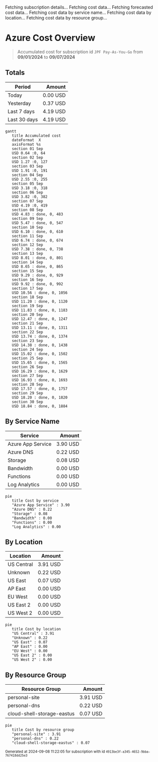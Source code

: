 Fetching subscription details...
Fetching cost data...
Fetching forecasted cost data...
Fetching cost data by service name...
Fetching cost data by location...
Fetching cost data by resource group...
# Azure Cost Overview

> Accumulated cost for subscription id `JPF Pay-As-You-Go` from **09/01/2024** to **09/07/2024**

## Totals

|Period|Amount|
|---|---:|
|Today|0.00 USD|
|Yesterday|0.37 USD|
|Last 7 days|4.19 USD|
|Last 30 days|4.19 USD|

```mermaid
gantt
   title Accumulated cost
   dateFormat  X
   axisFormat %s
   section 01 Sep
   USD 0.64 :0, 64
   section 02 Sep
   USD 1.27 :0, 127
   section 03 Sep
   USD 1.91 :0, 191
   section 04 Sep
   USD 2.55 :0, 255
   section 05 Sep
   USD 3.18 :0, 318
   section 06 Sep
   USD 3.82 :0, 382
   section 07 Sep
   USD 4.19 :0, 419
   section 08 Sep
   USD 4.83 : done, 0, 483
   section 09 Sep
   USD 5.47 : done, 0, 547
   section 10 Sep
   USD 6.10 : done, 0, 610
   section 11 Sep
   USD 6.74 : done, 0, 674
   section 12 Sep
   USD 7.38 : done, 0, 738
   section 13 Sep
   USD 8.01 : done, 0, 801
   section 14 Sep
   USD 8.65 : done, 0, 865
   section 15 Sep
   USD 9.29 : done, 0, 929
   section 16 Sep
   USD 9.92 : done, 0, 992
   section 17 Sep
   USD 10.56 : done, 0, 1056
   section 18 Sep
   USD 11.20 : done, 0, 1120
   section 19 Sep
   USD 11.83 : done, 0, 1183
   section 20 Sep
   USD 12.47 : done, 0, 1247
   section 21 Sep
   USD 13.11 : done, 0, 1311
   section 22 Sep
   USD 13.74 : done, 0, 1374
   section 23 Sep
   USD 14.38 : done, 0, 1438
   section 24 Sep
   USD 15.02 : done, 0, 1502
   section 25 Sep
   USD 15.65 : done, 0, 1565
   section 26 Sep
   USD 16.29 : done, 0, 1629
   section 27 Sep
   USD 16.93 : done, 0, 1693
   section 28 Sep
   USD 17.57 : done, 0, 1757
   section 29 Sep
   USD 18.20 : done, 0, 1820
   section 30 Sep
   USD 18.84 : done, 0, 1884
```

## By Service Name

|Service|Amount|
|---|---:|
|Azure App Service|3.90 USD|
|Azure DNS|0.22 USD|
|Storage|0.08 USD|
|Bandwidth|0.00 USD|
|Functions|0.00 USD|
|Log Analytics|0.00 USD|

```mermaid
pie
   title Cost by service
   "Azure App Service" : 3.90
   "Azure DNS" : 0.22
   "Storage" : 0.08
   "Bandwidth" : 0.00
   "Functions" : 0.00
   "Log Analytics" : 0.00
```

## By Location

|Location|Amount|
|---|---:|
|US Central|3.91 USD|
|Unknown|0.22 USD|
|US East|0.07 USD|
|AP East|0.00 USD|
|EU West|0.00 USD|
|US East 2|0.00 USD|
|US West 2|0.00 USD|

```mermaid
pie
   title Cost by location
   "US Central" : 3.91
   "Unknown" : 0.22
   "US East" : 0.07
   "AP East" : 0.00
   "EU West" : 0.00
   "US East 2" : 0.00
   "US West 2" : 0.00
```

## By Resource Group

|Resource Group|Amount|
|---|---:|
|personal-site|3.91 USD|
|personal-dns|0.22 USD|
|cloud-shell-storage-eastus|0.07 USD|

```mermaid
pie
   title Cost by resource group
   "personal-site" : 3.91
   "personal-dns" : 0.22
   "cloud-shell-storage-eastus" : 0.07
```

<sup>Generated at 2024-09-08 11:22:05 for subscription with id `4913be3f-a345-4652-9bba-767418dd25e3`</sup>
